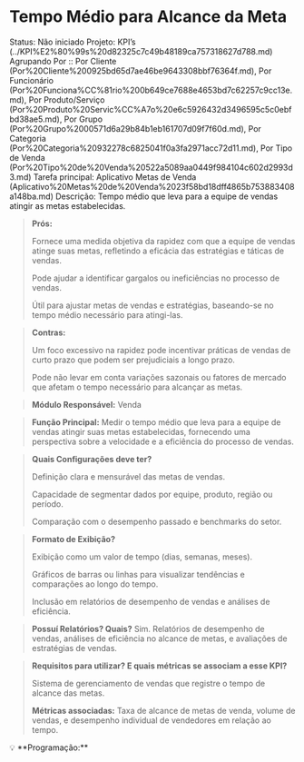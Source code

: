 # Tempo Médio para Alcance da Meta

Status: Não iniciado
Projeto: KPI’s (../KPI%E2%80%99s%20d82325c7c49b48189ca757318627d788.md)
Agrupando Por :: Por Cliente (Por%20Cliente%200925bd65d7ae46be9643308bbf76364f.md), Por Funcionário (Por%20Funciona%CC%81rio%200b649ce7688e4653bd7c62257c9cc13e.md), Por Produto/Serviço (Por%20Produto%20Servic%CC%A7o%20e6c5926432d3496595c5c0ebfbd38ae5.md), Por Grupo (Por%20Grupo%2000571d6a29b84b1eb161707d09f7f60d.md), Por Categoria (Por%20Categoria%20932278c6825041f0a3fa2971acc72d11.md), Por Tipo de Venda (Por%20Tipo%20de%20Venda%20522a5089aa0449f984104c602d2993d3.md)
Tarefa principal: Aplicativo Metas de Venda (Aplicativo%20Metas%20de%20Venda%2023f58bd18dff4865b753883408a148ba.md)
Descrição: Tempo médio que leva para a equipe de vendas atingir as metas estabelecidas.

> **Prós:**
> 
> 
> Fornece uma medida objetiva da rapidez com que a equipe de vendas atinge suas metas, refletindo a eficácia das estratégias e táticas de vendas.
> 
> Pode ajudar a identificar gargalos ou ineficiências no processo de vendas.
> 
> Útil para ajustar metas de vendas e estratégias, baseando-se no tempo médio necessário para atingi-las.
> 

> **Contras:**
> 
> 
> Um foco excessivo na rapidez pode incentivar práticas de vendas de curto prazo que podem ser prejudiciais a longo prazo.
> 
> Pode não levar em conta variações sazonais ou fatores de mercado que afetam o tempo necessário para alcançar as metas.
> 

> **Módulo Responsável:**
Venda
> 

> **Função Principal:**
Medir o tempo médio que leva para a equipe de vendas atingir suas metas estabelecidas, fornecendo uma perspectiva sobre a velocidade e a eficiência do processo de vendas.
> 

> **Quais Configurações deve ter?**
> 
> 
> Definição clara e mensurável das metas de vendas.
> 
> Capacidade de segmentar dados por equipe, produto, região ou período.
> 
> Comparação com o desempenho passado e benchmarks do setor.
> 

> **Formato de Exibição?**
> 
> 
> Exibição como um valor de tempo (dias, semanas, meses).
> 
> Gráficos de barras ou linhas para visualizar tendências e comparações ao longo do tempo.
> 
> Inclusão em relatórios de desempenho de vendas e análises de eficiência.
> 

> **Possuí Relatórios? Quais?**
Sim. Relatórios de desempenho de vendas, análises de eficiência no alcance de metas, e avaliações de estratégias de vendas.
> 

> **Requisitos para utilizar? E quais métricas se associam a esse KPI?**
> 
> 
> Sistema de gerenciamento de vendas que registre o tempo de alcance das metas.
> 
> **Métricas associadas:**
> Taxa de alcance de metas de venda, volume de vendas, e desempenho individual de vendedores em relação ao tempo.
> 

<aside>
💡 **Programação:**

</aside>